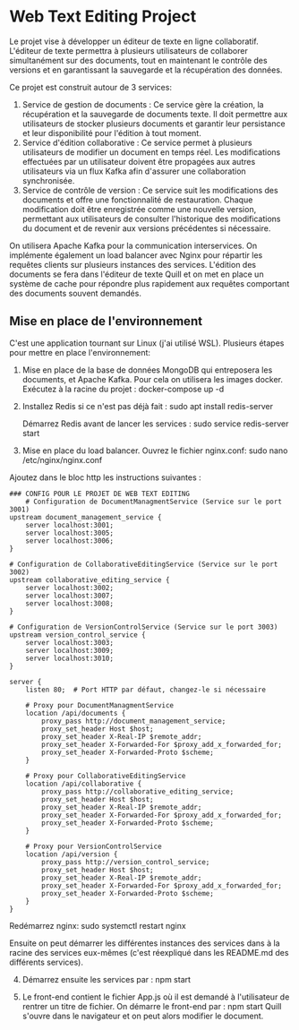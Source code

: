 # Web Text Editing Project

Le projet vise à développer un éditeur de texte en ligne collaboratif. L'éditeur de texte permettra à plusieurs utilisateurs de collaborer simultanément sur des documents, tout en maintenant le contrôle des versions et en garantissant la sauvegarde et la récupération des données.

Ce projet est construit autour de 3 services:

1. Service de gestion de documents : Ce service gère la création, la récupération et la sauvegarde de documents texte. Il doit permettre aux utilisateurs de stocker plusieurs documents et garantir leur persistance et leur disponibilité pour l'édition à tout moment.
2. Service d'édition collaborative : Ce service permet à plusieurs utilisateurs de modifier un document en temps réel. Les modifications effectuées par un utilisateur doivent être propagées aux autres utilisateurs via un flux Kafka afin d'assurer une collaboration synchronisée.
3. Service de contrôle de version : Ce service suit les modifications des documents et offre une fonctionnalité de restauration. Chaque modification doit être enregistrée comme une nouvelle version, permettant aux utilisateurs de consulter l'historique des modifications du document et de revenir aux versions précédentes si nécessaire.

On utilisera Apache Kafka pour la communication interservices. On implémente également un load balancer avec Nginx pour répartir les requêtes clients sur plusieurs instances des services. L'édition des documents se fera dans l'éditeur de texte Quill et on met en place un système de cache pour répondre plus rapidement aux requêtes comportant des documents souvent demandés.

## Mise en place de l'environnement

C'est une application tournant sur Linux (j'ai utilisé WSL). Plusieurs étapes pour mettre en place l'environnement:

1. Mise en place de la base de données MongoDB qui entreposera les documents, et Apache Kafka. Pour cela on utilisera les images docker. Exécutez à la racine du projet :
    docker-compose up -d

2. Installez Redis si ce n'est pas déjà fait :
    sudo apt install redis-server

   Démarrez Redis avant de lancer les services :
     sudo service redis-server start

3. Mise en place du load balancer. Ouvrez le fichier nginx.conf:
    sudo nano /etc/nginx/nginx.conf

Ajoutez dans le bloc http les instructions suivantes : 

    ### CONFIG POUR LE PROJET DE WEB TEXT EDITING
        # Configuration de DocumentManagmentService (Service sur le port 3001)
    upstream document_management_service {
        server localhost:3001;
        server localhost:3005;
        server localhost:3006;
    }

    # Configuration de CollaborativeEditingService (Service sur le port 3002)
    upstream collaborative_editing_service {
        server localhost:3002;
        server localhost:3007;
        server localhost:3008;
    }

    # Configuration de VersionControlService (Service sur le port 3003)
    upstream version_control_service {
        server localhost:3003;
        server localhost:3009;
        server localhost:3010;
    }

    server {
        listen 80;  # Port HTTP par défaut, changez-le si nécessaire

        # Proxy pour DocumentManagmentService
        location /api/documents {
            proxy_pass http://document_management_service;
            proxy_set_header Host $host;
            proxy_set_header X-Real-IP $remote_addr;
            proxy_set_header X-Forwarded-For $proxy_add_x_forwarded_for;
            proxy_set_header X-Forwarded-Proto $scheme;
        }

        # Proxy pour CollaborativeEditingService
        location /api/collaborative {
            proxy_pass http://collaborative_editing_service;
            proxy_set_header Host $host;
            proxy_set_header X-Real-IP $remote_addr;
            proxy_set_header X-Forwarded-For $proxy_add_x_forwarded_for;
            proxy_set_header X-Forwarded-Proto $scheme;
        }

        # Proxy pour VersionControlService
        location /api/version {
            proxy_pass http://version_control_service;
            proxy_set_header Host $host;
            proxy_set_header X-Real-IP $remote_addr;
            proxy_set_header X-Forwarded-For $proxy_add_x_forwarded_for;
            proxy_set_header X-Forwarded-Proto $scheme;
        }
    }

Redémarrez nginx:
    sudo systemctl restart nginx

Ensuite on peut démarrer les différentes instances des services dans à la racine des services eux-mêmes (c'est réexpliqué dans les README.md des différents services).

4. Démarrez ensuite les services par :
    npm start

5. Le front-end contient le fichier App.js où il est demandé à l'utilisateur de rentrer un titre de fichier. On démarre le front-end par :
    npm start
Quill s'ouvre dans le navigateur et on peut alors modifier le document.





